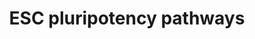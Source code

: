 ---
annotations:
- type: Pathway Ontology
  value: the extracellular signal-regulated Raf/Mek/Erk signaling pathway
- type: Cell Type Ontology
  value: embryonic stem cell
authors:
- Khanspers
- MaintBot
- AlexanderPico
- Cannin
- MartijnVanIersel
- Egonw
- Elisa
- DeSl
- Marvin M2
- Liyou
- Eweitz
communities:
- CIRM_Related
description: 'The cytokine LIF and its downstream effector STAT3 are essential for
  maintenance of pluripotency in mouse ES cells. The requirement for the transcription
  factor Oct3/4 for ES cell pluripotency is also well-documented. However, LIF is
  not involved in self-renewal of human ES cells, suggesting that other pathways must
  play an important role in this process. The importance of other signal transduction
  pathways, including BMP and Wnt signalings, as well as novel transcription factors
  such as Nanog, is now being recognized.  Pathway source: Intracellular Signaling
  Pathways Regulating Pluripotency of Embryonic Stem Cells, Okita et al, Current Stem
  Cell Research and Therapy, 2006, 1, 103-111'
last-edited: 2021-05-11
organisms:
- Mus musculus
redirect_from:
- /index.php/Pathway:WP339
- /instance/WP339
schema-jsonld:
- '@context': https://schema.org/
  '@id': https://wikipathways.github.io/pathways/WP339.html
  '@type': Dataset
  creator:
    '@type': Organization
    name: WikiPathways
  description: 'The cytokine LIF and its downstream effector STAT3 are essential for
    maintenance of pluripotency in mouse ES cells. The requirement for the transcription
    factor Oct3/4 for ES cell pluripotency is also well-documented. However, LIF is
    not involved in self-renewal of human ES cells, suggesting that other pathways
    must play an important role in this process. The importance of other signal transduction
    pathways, including BMP and Wnt signalings, as well as novel transcription factors
    such as Nanog, is now being recognized.  Pathway source: Intracellular Signaling
    Pathways Regulating Pluripotency of Embryonic Stem Cells, Okita et al, Current
    Stem Cell Research and Therapy, 2006, 1, 103-111'
  keywords:
  - Fgf18
  - Jak1
  - Egfr
  - Eras
  - Lrp5
  - Gab1
  - Smad1
  - actr2b
  - IKK
  - Fzd4
  - Mapk1
  - Lif
  - Fgf11
  - Raf1
  - Map2k3
  - Sos1
  - Smad9
  - Map2k6
  - Apc
  - Fgf16
  - Ras
  - c-Jun
  - Wnt4
  - Smad5
  - Fgf15
  - Ctnnb1
  - Gsk3b
  - Myc
  - Fgf12
  - Fzd2
  - Fgf14
  - Grb2
  - Pdgfa
  - Smad7
  - Fgf7
  - PIP2
  - Mapk4
  - Akt3
  - Wnt1
  - Pdgfb
  - Mapk7
  - Wnt5a
  - Wnt2b
  - GDP
  - Araf
  - Mapk12
  - Wnt11
  - Wnt5b
  - Sepp1
  - Bmp4
  - Elk
  - Fgf17
  - Smad4
  - Wnt6
  - Fgf10
  - Map2k2
  - Map2k1
  - Fgf2
  - Bmpr2
  - Fgfr4
  - Nog
  - Fgfr1
  - Fgf6
  - Wnt7b
  - Braf
  - Lifr
  - Wnt9b
  - Smad6
  - Pik3cd
  - SHP2
  - Fgf21
  - Fzd9
  - c-Fos
  - Fgf3
  - Fzd7
  - Axin1
  - Mtor
  - Wnt2
  - Bmpr1b
  - Pdgfra
  - Pik3r2
  - Ca2+
  - PIP3
  - Wnt3
  - Mdm2
  - Wnt10b
  - Pten
  - Wnt7a
  - Fgfr2
  - Mapk6
  - Fzd6
  - Wnt16
  - Tcf1
  - Map2k5
  - Fgf1
  - Pdgfrb
  - Akt2
  - Acvr1
  - Wnt3a
  - Lrp6
  - Dvl2
  - Fgf13
  - Fgf8
  - Fgf20
  - GTP
  - Fzd8
  - Fgf22
  - Fzd3
  - Fgf5
  - Il6st
  - Fgf23
  - Fgf9
  - Egf
  - Fgf4
  - actr2
  - Fzd5
  - Wnt10a
  - Bmpr1a
  - Dorsomorphin
  - Fgfr3
  - Dvl1
  - Fzd1
  - Dvl3
  - Akt1
  - Stat3
  license: CC0
  name: ESC pluripotency pathways
seo: CreativeWork
title: ESC pluripotency pathways
wpid: WP339
---